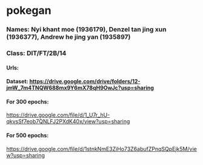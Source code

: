 # pokegan
### Names: Nyi khant moe (1936179), Denzel tan jing xun (1936377), Andrew he jing yan (1935897)
### Class: DIT/FT/2B/14
#### Urls:
#### Dataset: https://drive.google.com/drive/folders/12-jmW_7m4TNQW688mx9Y6mX78qH9OwJc?usp=sharing
#### For 300 epochs: 
https://drive.google.com/file/d/1_U7r_hU-qkvsSf7eob7QNLFJ2PXdK40x/view?usp=sharing

#### For 500 epochs: 
https://drive.google.com/file/d/1stnkNmE3ZiHo73Z6abufZPnqSQpEjk5M/view?usp=sharing
